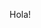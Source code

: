 <p>Hola!</br>

<!-- ## Soy Jonatan Claros, developer de Argentina 

<h3>Tengo habilidades en:</h3>
<p>  
    
**Frontend**
    <p> 
    <img alt="html5" src="https://img.shields.io/badge/-HTML5-E34F26?style=flat-square&logo=html5&logoColor=white" />
    <img alt="css3" src="https://img.shields.io/badge/-CSS-1572B6?style=flat-square&logo=css3&logoColor=white" />
    <img alt="Sass" src="https://img.shields.io/badge/-Sass-CC6699?style=flat-square&logo=sass&logoColor=white" />
    <img alt="Bootstrap" src="https://img.shields.io/badge/-Bootstrap-7952B3?style=flat-square&logo=bootstrap&logoColor=white" />
    <img alt="Javascript" src="https://img.shields.io/badge/-Javascript-F7DF1E?style=flat-square&logo=javascript&logoColor=white" />
    <img alt="React" src="https://img.shields.io/badge/-React-45b8d8?style=flat-square&logo=react&logoColor=white" />
    </p>   

**Backend**
    <p> 
    <img alt="Nodejs" src="https://img.shields.io/badge/-Nodejs-43853d?style=flat-square&logo=Node.js&logoColor=white" />
    <img alt="Express" src="https://img.shields.io/badge/-Express-000000?style=flat-square&logo=Node.js&logoColor=white" />
    <img alt="MongoDB" src="https://img.shields.io/badge/-MongoDB-13aa52?style=flat-square&logo=mongodb&logoColor=white" />
    <img alt="MySQL" src="https://img.shields.io/badge/-MySQL-4479A1?style=flat-square&logo=mysql&logoColor=white" />
    <img alt="Swagger" src="https://img.shields.io/badge/-Swagger-85EA2D?style=flat-square&logo=swagger&logoColor=white" />
    </p>

**Otros**
    <p> 
    <img alt="git" src="https://img.shields.io/badge/-Git-F05032?style=flat-square&logo=git&logoColor=white" />
    <img alt="github" src="https://img.shields.io/badge/-Github-F05032?style=flat-square&logo=github&logoColor=white" />
    <img alt="Slack" src="https://img.shields.io/badge/-Slack-4A154B?style=flat-square&logo=slack&logoColor=white" />
    <img alt="Trello" src="https://img.shields.io/badge/-Trello-0052CC?style=flat-square&logo=trello&logoColor=white" />
    </p>
</p>

**Contacto** (Click derecho y abrir en nueva pestaña)

[LinkedIn](https://www.linkedin.com/in/jonatan-claros/)

[Portfolio Web](https://portfolio-jonatan-claros.netlify.app/)


[![Anurag's GitHub stats](https://github-readme-stats.vercel.app/api?username=jonatan-c)](https://github.com/jonatan-c/github-readme-stats)  -->





<!--   <img alt="TypeScript" src="https://img.shields.io/badge/-TypeScript-007ACC?style=flat-square&logo=typescript&logoColor=white" />
  <img alt="redux" src="https://img.shields.io/badge/-Redux-764ABC?style=flat-square&logo=redux&logoColor=white" /> -->
<!-- ![Anurag's GitHub stats](https://github-readme-stats.vercel.app/api?username=anuraghazra&show_icons=true&theme=radical) -->
